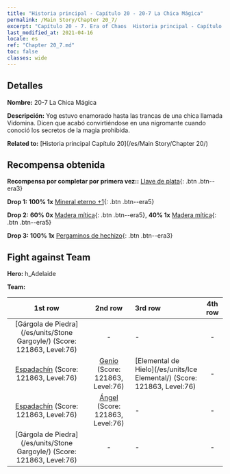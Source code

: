 ```yaml
---
title: "Historia principal - Capítulo 20 - 20-7 La Chica Mágica"
permalink: /Main Story/Chapter 20_7/
excerpt: "Capítulo 20 - 7. Era of Chaos  Historia principal - Capítulo 20_7. 20-7 La Chica Mágica"
last_modified_at: 2021-04-16
locale: es
ref: "Chapter 20_7.md"
toc: false
classes: wide
---
```


## Detalles

 **Nombre:** 20-7 La Chica Mágica

 **Descripción:** Yog estuvo enamorado hasta las trancas de una chica llamada Vidomina. Dicen que acabó convirtiéndose en una nigromante cuando conoció los secretos de la magia prohibida.

 **Related to:** [Historia principal Capítulo 20](/es/Main Story/Chapter 20/)

## Recompensa obtenida

 **Recompensa por completar por primera vez::** [Llave de plata](/es/Items/con_693/){: .btn .btn--era3}

 **Drop 1:** **100% 1x** [Mineral eterno +1](/es/Items/mat_68/){: .btn .btn--era5}

 **Drop 2:** **60% 0x** [Madera mítica](/es/Items/mat_62/){: .btn .btn--era5}, **40% 1x** [Madera mítica](/es/Items/mat_62/){: .btn .btn--era5}

 **Drop 3:** **100% 1x** [Pergaminos de hechizo](/es/Items/con_694/){: .btn .btn--era3}


## Fight against Team
 **Hero:** h_Adelaide

 **Team:**


  | 1st row | 2nd row | 3rd row | 4th row |
  |:----:|:----:|:----|:----:|
  | [Gárgola de Piedra](/es/units/Stone Gargoyle/) (Score: 121863, Level:76)  | - | - | - |
  | [Espadachín](/es/units/Swordsman/) (Score: 121863, Level:76)  | [Genio](/es/units/Genie/) (Score: 121863, Level:76)  | [Elemental de Hielo](/es/units/Ice Elemental/) (Score: 121863, Level:76)  | - |
  | [Espadachín](/es/units/Swordsman/) (Score: 121863, Level:76)  | [Ángel](/es/units/Angel/) (Score: 121863, Level:76)  | - | - |
  | [Gárgola de Piedra](/es/units/Stone Gargoyle/) (Score: 121863, Level:76)  | - | - | - |


